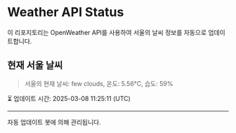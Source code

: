 
# Weather API Status

이 리포지토리는 OpenWeather API를 사용하여 서울의 날씨 정보를 자동으로 업데이트합니다.

## 현재 서울 날씨
> 서울의 현재 날씨: few clouds, 온도: 5.56°C, 습도: 59%

⏳ 업데이트 시간: 2025-03-08 11:25:11 (UTC)

---
자동 업데이트 봇에 의해 관리됩니다.
